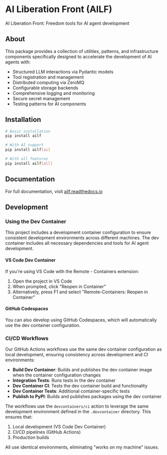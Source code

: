 # AI Liberation Front (AILF)

AI Liberation Front: Freedom tools for AI agent development

## About

This package provides a collection of utilities, patterns, and infrastructure components specifically designed to accelerate the development of AI agents with:

- Structured LLM interactions via Pydantic models
- Tool registration and management
- Distributed computing via ZeroMQ
- Configurable storage backends
- Comprehensive logging and monitoring
- Secure secret management
- Testing patterns for AI components

## Installation

```bash
# Basic installation
pip install ailf

# With AI support
pip install ailf[ai]

# With all features
pip install ailf[all]
```

## Documentation

For full documentation, visit [ailf.readthedocs.io](https://ailf.readthedocs.io/)

## Development

### Using the Dev Container

This project includes a development container configuration to ensure consistent development environments across different machines. The dev container includes all necessary dependencies and tools for AI agent development.

#### VS Code Dev Container

If you're using VS Code with the Remote - Containers extension:

1. Open the project in VS Code
2. When prompted, click "Reopen in Container"
3. Alternatively, press F1 and select "Remote-Containers: Reopen in Container"

#### GitHub Codespaces

You can also develop using GitHub Codespaces, which will automatically use the dev container configuration.

### CI/CD Workflows

Our GitHub Actions workflows use the same dev container configuration as local development, ensuring consistency across development and CI environments:

- **Build Dev Container**: Builds and publishes the dev container image when the container configuration changes
- **Integration Tests**: Runs tests in the dev container
- **Dev Container CI**: Tests the dev container build and functionality
- **Dev Container Tests**: Additional container-specific tests
- **Publish to PyPI**: Builds and publishes packages using the dev container

The workflows use the `devcontainers/ci` action to leverage the same development environment defined in the `.devcontainer` directory. This ensures that:

1. Local development (VS Code Dev Container)
2. CI/CD pipelines (GitHub Actions)
3. Production builds

All use identical environments, eliminating "works on my machine" issues.
